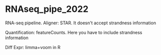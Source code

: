 # RNAseq_pipe_2022

RNA-seq pipeline. 
Aligner: STAR. It doesn't accept strandness information

Quantification: featureCounts. Here you have to include strandness information

Diff Expr: limma+voom in R
